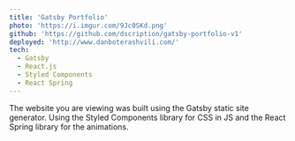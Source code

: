 ```yaml
---
title: 'Gatsby Portfolio'
photo: 'https://i.imgur.com/9Jc0SKd.png'
github: 'https://github.com/dscription/gatsby-portfolio-v1'
deployed: 'http://www.danboterashvili.com/'
tech:
  - Gatsby
  - React.js
  - Styled Components
  - React Spring
---
```

The website you are viewing was built using the Gatsby static site generator. Using the Styled Components library for CSS in JS and the React Spring library for the animations.